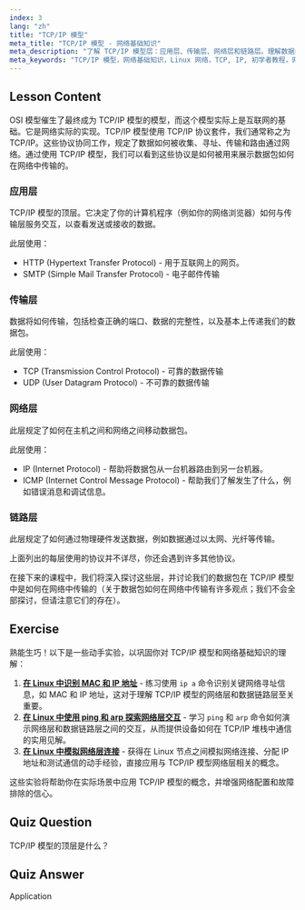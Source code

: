 ```yaml
---
index: 3
lang: "zh"
title: "TCP/IP 模型"
meta_title: "TCP/IP 模型 - 网络基础知识"
meta_description: "了解 TCP/IP 模型层：应用层、传输层、网络层和链路层。理解数据如何在网络中传输。开始你的 Linux 网络之旅！"
meta_keywords: "TCP/IP 模型，网络基础知识，Linux 网络，TCP, IP, 初学者教程，网络层，指南"
---
```


## Lesson Content

OSI 模型催生了最终成为 TCP/IP 模型的模型，而这个模型实际上是互联网的基础。它是网络实际的实现。TCP/IP 模型使用 TCP/IP 协议套件，我们通常称之为 TCP/IP。这些协议协同工作，规定了数据如何被收集、寻址、传输和路由通过网络。通过使用 TCP/IP 模型，我们可以看到这些协议是如何被用来展示数据包如何在网络中传输的。

### 应用层

TCP/IP 模型的顶层。它决定了你的计算机程序（例如你的网络浏览器）如何与传输层服务交互，以查看发送或接收的数据。

此层使用：

- HTTP (Hypertext Transfer Protocol) - 用于互联网上的网页。
- SMTP (Simple Mail Transfer Protocol) - 电子邮件传输

### 传输层

数据将如何传输，包括检查正确的端口、数据的完整性，以及基本上传递我们的数据包。

此层使用：

- TCP (Transmission Control Protocol) - 可靠的数据传输
- UDP (User Datagram Protocol) - 不可靠的数据传输

### 网络层

此层规定了如何在主机之间和网络之间移动数据包。

此层使用：

- IP (Internet Protocol) - 帮助将数据包从一台机器路由到另一台机器。
- ICMP (Internet Control Message Protocol) - 帮助我们了解发生了什么，例如错误消息和调试信息。

### 链路层

此层规定了如何通过物理硬件发送数据，例如数据通过以太网、光纤等传输。

上面列出的每层使用的协议并不详尽，你还会遇到许多其他协议。

在接下来的课程中，我们将深入探讨这些层，并讨论我们的数据包在 TCP/IP 模型中是如何在网络中传输的（关于数据包如何在网络中传输有许多观点；我们不会全部探讨，但请注意它们的存在）。

## Exercise

熟能生巧！以下是一些动手实验，以巩固你对 TCP/IP 模型和网络基础知识的理解：

1. **[在 Linux 中识别 MAC 和 IP 地址](https://labex.io/zh/labs/linux-identify-mac-and-ip-addresses-in-linux-592731)** - 练习使用 `ip a` 命令识别关键网络寻址信息，如 MAC 和 IP 地址，这对于理解 TCP/IP 模型的网络层和数据链路层至关重要。
2. **[在 Linux 中使用 ping 和 arp 探索网络层交互](https://labex.io/zh/labs/linux-explore-network-layer-interaction-with-ping-and-arp-in-linux-592746)** - 学习 `ping` 和 `arp` 命令如何演示网络层和数据链路层之间的交互，从而提供设备如何在 TCP/IP 堆栈中通信的实用见解。
3. **[在 Linux 中模拟网络层连接](https://labex.io/zh/labs/linux-simulate-network-layer-connectivity-in-linux-592752)** - 获得在 Linux 节点之间模拟网络连接、分配 IP 地址和测试通信的动手经验，直接应用与 TCP/IP 模型网络层相关的概念。

这些实验将帮助你在实际场景中应用 TCP/IP 模型的概念，并增强网络配置和故障排除的信心。

## Quiz Question

TCP/IP 模型的顶层是什么？

## Quiz Answer

Application
